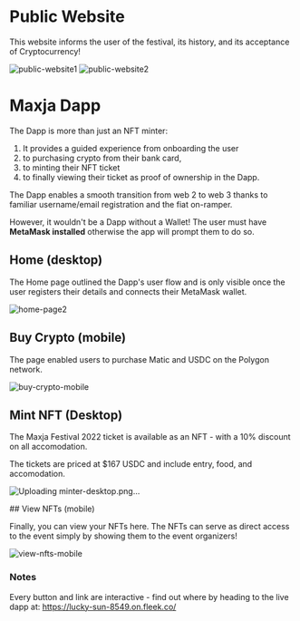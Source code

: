 # Public Website

This website informs the user of the festival, its history, and its acceptance of Cryptocurrency!

![public-website1](https://user-images.githubusercontent.com/64858288/175783638-e5686ae6-7023-403d-963a-7e6ed8009482.png)
![public-website2](https://user-images.githubusercontent.com/64858288/175783643-ca0a3ebc-e7af-4caa-874c-91b49dedbedd.png)

# Maxja Dapp

The Dapp is more than just an NFT minter:
1. It provides a guided experience from onboarding the user
2. to purchasing crypto from their bank card, 
3. to minting their NFT ticket
4. to finally viewing their ticket as proof of ownership in the Dapp.

The Dapp enables a smooth transition from web 2 to web 3 thanks to familiar username/email registration and the fiat on-ramper. 

However, it wouldn't be a Dapp without a Wallet! The user must have **MetaMask installed** otherwise the app will prompt them to do so.

## Home (desktop)

The Home page outlined the Dapp's user flow and is only visible once the user registers their details and connects their MetaMask wallet.

![home-page2](https://user-images.githubusercontent.com/64858288/175783830-37d3405a-8722-405d-bb09-9c5e97a92fba.png)

## Buy Crypto (mobile)

The page enabled users to purchase Matic and USDC on the Polygon network. 

![buy-crypto-mobile](https://user-images.githubusercontent.com/64858288/175783886-2099e01f-fa74-4401-a2a4-9ba794bf4025.png)

## Mint NFT (Desktop)

The Maxja Festival 2022 ticket is available as an NFT - with a 10% discount on all accomodation. 

The tickets are priced at $167 USDC and include entry, food, and accomodation.

![Uploading minter-desktop.png…]()

## View NFTs (mobile)

Finally, you can view your NFTs here. The NFTs can serve as direct access to the event simply by showing them to the event organizers!

![view-nfts-mobile](https://user-images.githubusercontent.com/64858288/175784011-3cafff8c-602e-47c5-9174-f4edb77ea801.png)

### Notes

Every button and link are interactive - find out where by heading to the live dapp at: https://lucky-sun-8549.on.fleek.co/ 

